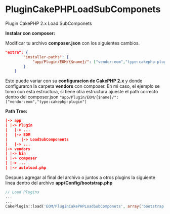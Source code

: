 # PluginCakePHPLoadSubComponets
Plugin CakePHP 2.x Load SubComponets

**Instalar con composer:**

Modificar tu archivo **composer.json** con los siguientes cambios.

```json
"extra": {
        "installer-paths": {
            "app/Plugin/EOM/{$name}/": ["vendor:eom","type:cakephp-plugin"]
        }
    }
 ```

Esto puede variar con su **configuracion de CakePHP 2.x** y donde configuraron la carpeta **vendors** con composer.
En mi caso, el ejemplo se tomo con esta estructura, si tiene otra estructura ajueste el path correcto dentro del composer.json ``"app/Plugin/EOM/{$name}/": ["vendor:eom","type:cakephp-plugin"]``

**Path Tree:**

```json
|-> app 
| |-> Plugin
|   |-> ...
|   |-> EOM
|      |-> LoadSubComponents
|   |-> ...
|-> vendors
| |-> bin
| |-> composer
| |-> ...
| |-> autoload.php
```

Despues agregar al final del archivo o juntos a otros plugins la siguiente linea dentro del archivo **app/Config/bootstrap.php**

```php
// Load Plugins
...
...
CakePlugin::load('EOM/PluginCakePHPLoadSubComponets', array('bootstrap' => false, 'routes' => false));
```
